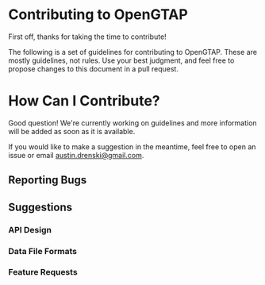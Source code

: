 # Contributing to OpenGTAP

First off, thanks for taking the time to contribute!

The following is a set of guidelines for contributing to OpenGTAP. These are mostly guidelines, not rules. Use your best judgment, and feel free to propose changes to this document in a pull request.

# How Can I Contribute?

Good question! We're currently working on guidelines and more information will be added as soon as it is available. 

If you would like to make a suggestion in the meantime, feel free to open an issue or email austin.drenski@gmail.com.

## Reporting Bugs

## Suggestions

### API Design

### Data File Formats

### Feature Requests

